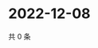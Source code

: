 # 2022-12-08

共 0 条

<!-- BEGIN WEIBO -->
<!-- 最后更新时间 Thu Dec 08 2022 08:24:20 GMT+0800 (China Standard Time) -->

<!-- END WEIBO -->
